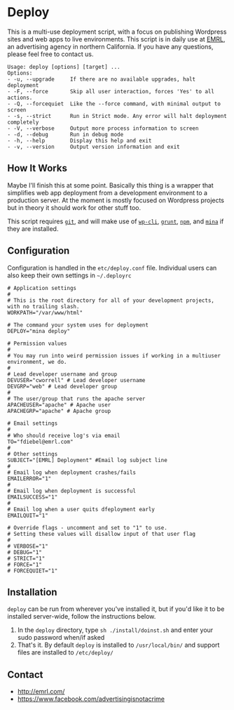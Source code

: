 Deploy
=============
This is a multi-use deployment script, with a focus on publishing Wordpress sites and web apps to live environments. This script is in daily use at [EMRL](http://emrl.com), an advertising agency in northern California. If you have any questions, please feel free to contact us.

```
Usage: deploy [options] [target] ...
Options:
- -u, --upgrade     If there are no available upgrades, halt deployment
- -F, --force       Skip all user interaction, forces 'Yes' to all actions.
- -Q, --forcequiet  Like the --force command, with minimal output to screen
- -s, --strict      Run in Strict mode. Any error will halt deployment completely
- -V, --verbose     Output more process information to screen
- -d, --debug       Run in debug mode
- -h, --help        Display this help and exit
- -v, --version     Output version information and exit
```

How It Works
--------
Maybe I'll finish this at some point. Basically this thing is a wrapper that simplifies web app deployment from a development environment to a production server. At the moment is mostly focused on Wordpress projects but in theory it should work for other stuff too.

This script requires [`git`](https://git-scm.com/), and will make use of [`wp-cli`](http://wp-cli.org/), [`grunt`](http://gruntjs.com/), [`npm`](https://www.npmjs.com/), and  [`mina`](http://nadarei.co/mina/) if they are installed.

Configuration
--------
Configuration is handled in the `etc/deploy.conf` file. Individual users can also keep their own settings in `~/.deployrc`

```
# Application settings
#
# This is the root directory for all of your development projects, with no trailing slash.
WORKPATH="/var/www/html" 

# The command your system uses for deployment			
DEPLOY="mina deploy"

# Permission values
#
# You may run into weird permission issues if working in a multiuser environment, we do.
#
# Lead developer username and group
DEVUSER="cworrell" # Lead developer username
DEVGRP="web" # Lead developer group
#
# The user/group that runs the apache server
APACHEUSER="apache" # Apache user
APACHEGRP="apache" # Apache group

# Email settings
#
# Who should receive log's via email
TO="fdiebel@emrl.com"
#
# Other settings
SUBJECT="[EMRL] Deployment" #Email log subject line
#
# Email log when deployment crashes/fails
EMAILERROR="1" 
#
# Email log when deployment is successful
EMAILSUCCESS="1" 
#
# Email log when a user quits dfeployment early
EMAILQUIT="1" 

# Override flags - uncomment and set to "1" to use. 
# Setting these values will disallow input of that user flag
#
# VERBOSE="1" 
# DEBUG="1" 
# STRICT="1" 
# FORCE="1"						
# FORCEQUIET="1"
```

Installation
--------
`deploy` can be run from wherever you've installed it, but if you'd like it to be installed server-wide, follow the instructions below. 

1. In the `deploy` directory, type `sh ./install/doinst.sh` and enter your sudo password when/if asked
2. That's it. By default `deploy` is installed to `/usr/local/bin/` and support files are installed to `/etc/deploy/`

Contact
--------
* <http://emrl.com/>
* <https://www.facebook.com/advertisingisnotacrime> 

